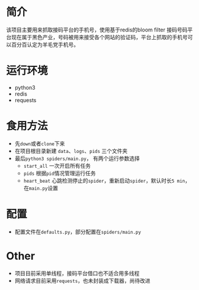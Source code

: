# 简介

该项目主要用来抓取接码平台的手机号，使用基于redis的bloom filter
接码号码平台现在属于黑色产业，号码被用来接受各个网站的验证码，平台上抓取的手机号可以百分百认定为羊毛党手机号。


# 运行环境
- python3
- redis
- requests


# 食用方法

- 先`down`或者`clone`下来
- 在项目根目录新建 `data`、`logs`、`pids` 三个文件夹
- 最后`python3 spiders/main.py`， 有两个运行参数选择
   - `start_all` 一次开启所有任务
   - `pids` 根据`pid`情况管理运行任务
   - `heart_beat` 心跳检测停止的`spider`，重新启动`spider`，默认时长`5 min`，在`main.py`设置


# 配置

- 配置文件在`defaults.py`，部分配置在`spiders/main.py`


# Other

- 项目目前采用单线程，接码平台借口也不适合用多线程
- 网络请求目前采用`requests`，也未封装成下载器，尚待改进

